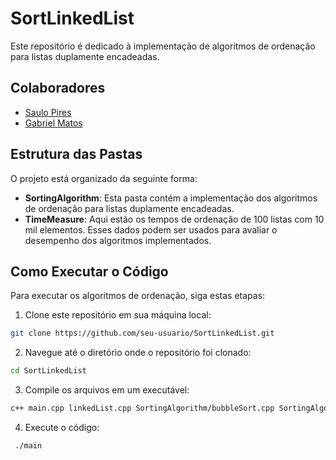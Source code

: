 # SortLinkedList

Este repositório é dedicado à implementação de algoritmos de ordenação para listas duplamente encadeadas.

## Colaboradores
- [Saulo Pires](https://github.com/Saulo-spv)
- [Gabriel Matos](https://github.com/santos-gmatos)

## Estrutura das Pastas

O projeto está organizado da seguinte forma:

- **SortingAlgorithm**: Esta pasta contém a implementação dos algoritmos de ordenação para listas duplamente encadeadas.
- **TimeMeasure**: Aqui estão os tempos de ordenação de 100 listas com 10 mil elementos. Esses dados podem ser usados para avaliar o desempenho dos algoritmos implementados.

## Como Executar o Código

Para executar os algoritmos de ordenação, siga estas etapas:

1. Clone este repositório em sua máquina local:

```bash
git clone https://github.com/seu-usuario/SortLinkedList.git
```

2. Navegue até o diretório onde o repositório foi clonado:

```bash
cd SortLinkedList
```

3. Compile os arquivos em um executável:
```bash
c++ main.cpp linkedList.cpp SortingAlgorithm/bubbleSort.cpp SortingAlgorithm/selectionSort.cpp SortingAlgorithm/insertionSort.cpp SortingAlgorithm/bogoSort.cpp SortingAlgorithm/shellSort.cpp -o main
```

4. Execute o código:
```bash
 ./main
```

